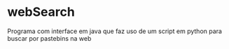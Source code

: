 # webSearch
Programa com interface em java que faz uso de um script em python para buscar por pastebins na web
